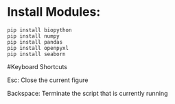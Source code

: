 # Install Modules:

    pip install biopython
    pip install numpy
    pip install pandas
    pip install openpyxl
    pip install seaborn


#Keyboard Shortcuts

Esc: Close the current figure

Backspace: Terminate the script that is currently running
  
